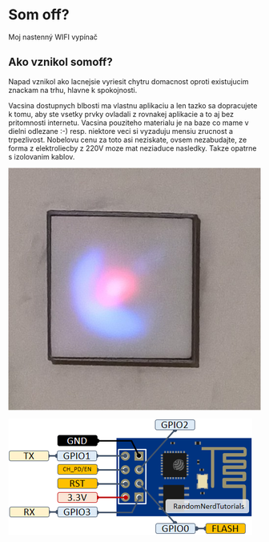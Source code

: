 # Som off?
Moj nastenný WIFI vypínač

## Ako vznikol somoff?
Napad vznikol ako lacnejsie vyriesit chytru domacnost oproti existujucim znackam na trhu, hlavne k spokojnosti.

Vacsina dostupnych blbosti ma vlastnu aplikaciu a len tazko sa dopracujete k tomu, aby ste vsetky prvky ovladali z rovnakej aplikacie a to aj bez pritomnosti internetu. Vacsina pouziteho materialu je na baze co mame v dielni odlezane :-) resp. niektore veci si vyzaduju mensiu zrucnost a trpezlivost. Nobelovu cenu za toto asi neziskate, ovsem nezabudajte, ze forma z elektroliecby z 220V moze mat neziaduce nasledky. Takze opatrne s izolovanim kablov.

![Vypinac](https://github.com/rpisoft/somoff/blob/main/images/somoff.jpg)

![ESP 01](https://github.com/rpisoft/somoff/blob/main/images/ESP-01-ESP8266-pinout-gpio-pin.png)

